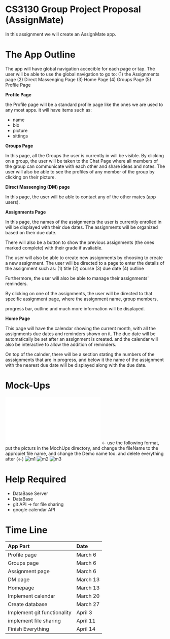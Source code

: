 # CS3130 Group Project Proposal (AssignMate)


In this assignment we will create an AssignMate app.

# The App Outline

The app will have global navigation accecible for each page or tap.
The user will be able to use the global navigation to go to:
(1) the Assignments page
(2) Direct Massenging Page
(3) Home Page
(4) Groups Page
(5) Profile Page


**Profile Page**

the Profile page will be a standard profile page like the ones we are used to any most apps.
it will have items such as:
- name
- bio
- picture
- sittings


**Groups Page**
	
In this page, all the Groups the user is currently in will be visible.
By clicking on a group, the user will be taken to the Chat Page where all members of the group can communicate with each other
and share ideas and notes. The user will also be able to see the profiles of any member of the group by clicking on their picture.


**Direct Massenging (DM) page**

In this page, the user will be able to contact any of the other mates (app users).


**Assignments Page**

In this page, the names of the assignments the user is currently enrolled in will be displayed with their due dates.
The assignments will be organized based on their due date.

There will also be a button to show the previous assignments (the ones marked complete) with their grade if avaliable.

The user will also be able to create new assignments by choosing to create a new assignment. The user will be directed to a page to enter
the details of the assignment such as:
(1) title
(2) course
(3) due date
(4) outline

Furthermore, the user will also be able to manage their assignments' reminders.

By clicking on one of the assignments, the user will be directed to that specific assignment page, where the assignment name, group members,

progress bar, outline and much more information will be displayed.

**Home Page**

This page will have the calendar showing the current month, with all the assignments due dates and reminders shown on it.
The due date will be automatically be set after an assignment is created.
and the calendar will also be interactive to allow the addition of reminders.

On top of the calnder, there will be a section stating the numbers of the asssignments that are in progress,
and below it the name of the assignment with the nearest due date will be displayed along with the due date.



# Mock-Ups

![Demo Name](MockUps/fileName.ext) <- use the following format, put the picturs in the MochUps directory, and change the fileName to the appropiet file name, and change the Demo name too. and delete everything after (<-)
![m1](https://user-images.githubusercontent.com/61671055/218835376-ef58aeda-90f8-41d2-b54a-98b1b563ac45.jpg)
![m2](https://user-images.githubusercontent.com/61671055/218835396-5492c632-9a8a-46d5-8021-f4664b581551.jpg)
![m3](https://user-images.githubusercontent.com/61671055/218835404-abc01018-62dd-43ff-8a73-49b204e3d58b.jpg)



# Help Required

- DataBase Server
- DataBase
- git API -> for file sharing
- google calendar API

# Time Line


| App Part | Date |
|:---|:---|
| Profile page                | March 6  |
| Groups page                 | March 6  |  
| Assignment page             | March 6  | 
| DM page                     | March 13 |
| Homepage                    | March 13 |
| Implement calendar          | March 20 |
| Create database             | March 27 |
| Implement git functionality | April 3  |
| implement file sharing      | April 11 |
| Finish Everything           | April 14 |
